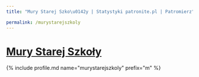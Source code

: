 ```yaml
---
title: "Mury Starej Szko\u0142y | Statystyki patronite.pl | Patromierz"

permalink: /murystarejszkoly
---
```


# [Mury Starej Szkoły](https://patronite.pl/murystarejszkoly)

{% include profile.md name="murystarejszkoly" prefix="m" %}
